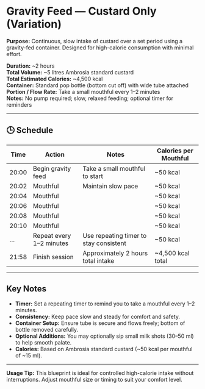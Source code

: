 # Gravity Feed — Custard Only (Variation)

**Purpose:** Continuous, slow intake of custard over a set period using a gravity-fed container. Designed for high-calorie consumption with minimal effort.

**Duration:** ~2 hours  
**Total Volume:** ~5 litres Ambrosia standard custard  
**Total Estimated Calories:** ~4,500 kcal  
**Container:** Standard pop bottle (bottom cut off) with wide tube attached  
**Portion / Flow Rate:** Take a small mouthful every 1–2 minutes  
**Notes:** No pump required; slow, relaxed feeding; optional timer for reminders

---

## 🕒 Schedule

| Time  | Action                   | Notes                                  | Calories per Mouthful |
| ----- | ------------------------ | -------------------------------------- | --------------------- |
| 20:00 | Begin gravity feed       | Take a small mouthful to start         | ~50 kcal              |
| 20:02 | Mouthful                 | Maintain slow pace                     | ~50 kcal              |
| 20:04 | Mouthful                 |                                        | ~50 kcal              |
| 20:06 | Mouthful                 |                                        | ~50 kcal              |
| 20:08 | Mouthful                 |                                        | ~50 kcal              |
| 20:10 | Mouthful                 |                                        | ~50 kcal              |
| …     | Repeat every 1–2 minutes | Use repeating timer to stay consistent | ~50 kcal              |
| 21:58 | Finish session           | Approximately 2 hours total intake     | ~4,500 kcal total     |

---

## Key Notes

- **Timer:** Set a repeating timer to remind you to take a mouthful every 1–2 minutes.
- **Consistency:** Keep pace slow and steady for comfort and safety.
- **Container Setup:** Ensure tube is secure and flows freely; bottom of bottle removed carefully.
- **Optional Additions:** You may optionally sip small milk shots (30–50 ml) to help smooth palate.
- **Calories:** Based on Ambrosia standard custard (~50 kcal per mouthful of ~15 ml).

---

**Usage Tip:** This blueprint is ideal for controlled high-calorie intake without interruptions. Adjust mouthful size or timing to suit your comfort level.
